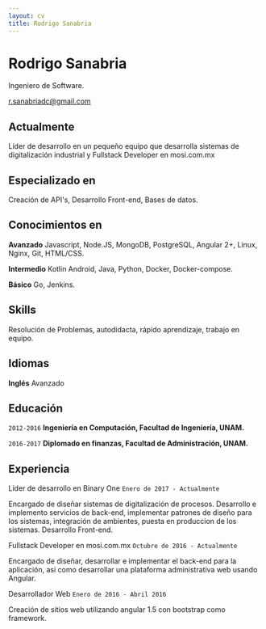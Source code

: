 ```yaml
---
layout: cv
title: Rodrigo Sanabria
---
```

# Rodrigo Sanabria
Ingeniero de Software.

<div id="webaddress">
<a href="r.sanabriadc@gmail.com">r.sanabriadc@gmail.com</a>
</div>


## Actualmente

Líder de desarrollo en un pequeño equipo que desarrolla sistemas de digitalización industrial y Fullstack Developer en mosi.com.mx


## Especializado en

Creación de API's, Desarrollo Front-end, Bases de datos.


## Conocimientos en

  __Avanzado__ Javascript, Node.JS, MongoDB, PostgreSQL, Angular 2+, Linux, Nginx, Git, HTML/CSS.
  
  __Intermedio__  Kotlin Android, Java, Python, Docker, Docker-compose.
  
  __Básico__  Go, Jenkins.

## Skills
 Resolución de Problemas, autodidacta, rápido aprendizaje, trabajo en equipo.
 
## Idiomas
__Inglés__ Avanzado
 
## Educación

`2012-2016`
__Ingeniería en Computación, Facultad de Ingeniería, UNAM.__

`2016-2017`
__Diplomado en finanzas, Facultad de Administración, UNAM.__


## Experiencia

 Líder de desarrollo en Binary One `Enero de 2017 - Actualmente`  
 
  Encargado de diseñar sistemas de digitalización de procesos. Desarrollo e implemento servicios de back-end, implementar patrones de diseño para los sistemas, integración de ambientes, puesta en produccion de los sistemas. Desarrollo Front-end.
 
 Fullstack Developer en mosi.com.mx `Octubre de 2016 - Actualmente` 
 
  Encargado de diseñar, desarrollar e implementar el back-end para la aplicación, asi como desarrollar una plataforma         administrativa web usando Angular.

 Desarrollador Web `Enero de 2016 - Abril 2016`
 
 Creación de sitios web utilizando angular 1.5 con bootstrap como framework.







